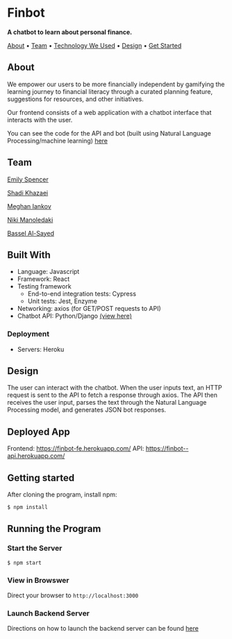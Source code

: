 # Finbot

**A chatbot to learn about personal finance.**

[About](#about) • [Team](#team) • [Technology We Used](#built-with) • [Design](#design) • [Get Started](#getting-started)

## About

We empower our users to be more financially independent by gamifying the learning journey to financial literacy through a curated planning feature, suggestions for resources, and other initiatives.

Our frontend consists of a web application with a chatbot interface that interacts with the user. 

You can see the code for the API and bot (built using Natural Language Processing/machine learning) [here](https://github.com/basselalsayed/finbot-api)

## Team

[Emily Spencer](https://github.com/emilyjspencer)

[Shadi Khazaei](https://github.com/shadz22)

[Meghan Iankov](https://github.com/meghaniankov)

[Niki Manoledaki](https://github.com/nikimanoledaki)

[Bassel Al-Sayed](https://github.com/basselalsayed)

## Built With
- Language: Javascript
- Framework: React
- Testing framework
    - End-to-end integration tests: Cypress
    - Unit tests: Jest, Enzyme
- Networking: axios (for GET/POST requests to API)
- Chatbot API: Python/Django [(view here)](https://github.com/basselalsayed/finbot-api)

### Deployment
- Servers: Heroku

## Design

The user can interact with the chatbot. When the user inputs text, an HTTP request is sent to the API to fetch a response through axios. The API then receives the user input, parses the text through the Natural Language Processing model, and generates JSON bot responses.

## Deployed App

Frontend: https://finbot-fe.herokuapp.com/ 
API: https://finbot--api.herokuapp.com/

## Getting started

After cloning the program, install npm:
```
$ npm install
```

## Running the Program

### Start the Server
```
$ npm start
```

### View in Browswer

Direct your browser to ```http://localhost:3000```

### Launch Backend Server

Directions on how to launch the backend server can be found [here](https://github.com/basselalsayed/finbot-api)
